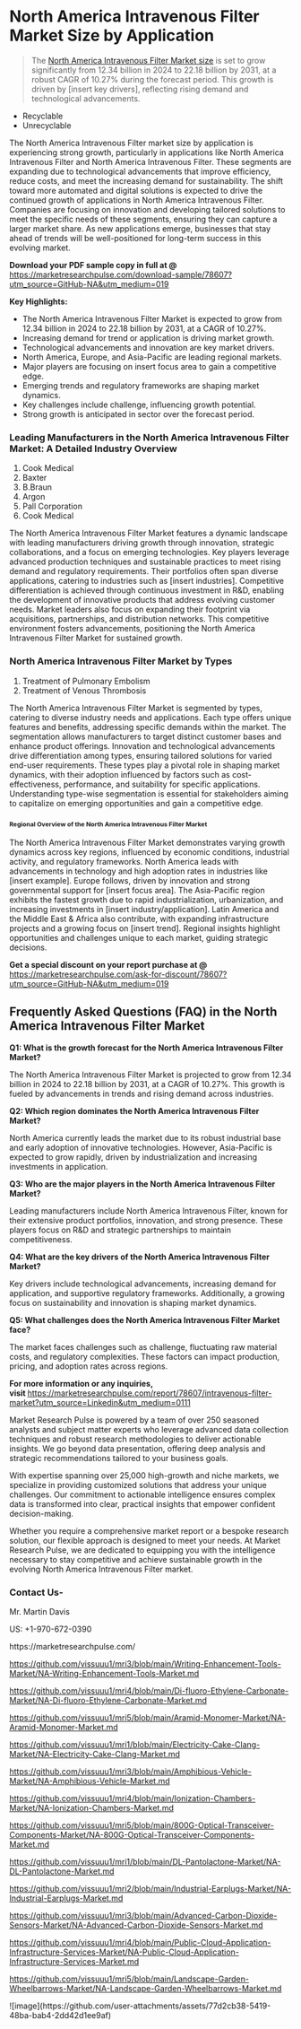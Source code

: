 <h1>North America Intravenous Filter Market&nbsp;Size by Application</h1><blockquote><p>The <a href="https://marketresearchpulse.com/download-sample/78607?utm_source=GitHub-NA&amp;utm_medium=019">North America Intravenous Filter Market size</a> is set to grow significantly from 12.34 billion in 2024 to 22.18 billion by 2031, at a robust CAGR of 10.27% during the forecast period. This growth is driven by [insert key drivers], reflecting rising demand and technological advancements.</p></blockquote><ul><li>Recyclable<li> Unrecyclable</li></ul><p>The North America Intravenous Filter market size by application is experiencing strong growth, particularly in applications like North America Intravenous Filter and North America Intravenous Filter. These segments are expanding due to technological advancements that improve efficiency, reduce costs, and meet the increasing demand for sustainability. The shift toward more automated and digital solutions is expected to drive the continued growth of applications in North America Intravenous Filter. Companies are focusing on innovation and developing tailored solutions to meet the specific needs of these segments, ensuring they can capture a larger market share. As new applications emerge, businesses that stay ahead of trends will be well-positioned for long-term success in this evolving market.</p><p><strong>Download your PDF sample copy in full at @ </strong><a href="https://marketresearchpulse.com/download-sample/78607?utm_source=GitHub-NA&amp;utm_medium=019">https://marketresearchpulse.com/download-sample/78607?utm_source=GitHub-NA&amp;utm_medium=019</a></p><p><strong>Key Highlights: </strong></p><ul><li>The North America Intravenous Filter Market is expected to grow from 12.34 billion in 2024 to 22.18 billion by 2031, at a CAGR of 10.27%.</li><li>Increasing demand for trend or application is driving market growth.</li><li>Technological advancements and innovation are key market drivers.</li><li>North America, Europe, and Asia-Pacific are leading regional markets.</li><li>Major players are focusing on insert focus area to gain a competitive edge.</li><li>Emerging trends and regulatory frameworks are shaping market dynamics.</li><li>Key challenges include challenge, influencing growth potential.</li><li>Strong growth is anticipated in sector over the forecast period.</li></ul><h3>Leading Manufacturers in the North America Intravenous Filter Market: A Detailed Industry Overview</h3><ol><li>Cook Medical</li><li>Baxter</li><li>B.Braun</li><li>Argon</li><li>Pall Corporation</li><li>Cook Medical</li></ol><div class="flex max-w-full flex-col flex-grow"><div class="min-h-8 text-message flex w-full flex-col items-end gap-2 whitespace-normal break-words [.text-message+&amp;]:mt-5" dir="auto" data-message-author-role="assistant" data-message-id="fd8432e4-4910-450d-b182-61b7bfb0a01f" data-message-model-slug="gpt-4o"><div class="flex w-full flex-col gap-1 empty:hidden first:pt-[3px]"><div class="markdown prose w-full break-words dark:prose-invert light"><p>The North America Intravenous Filter Market features a dynamic landscape with leading manufacturers driving growth through innovation, strategic collaborations, and a focus on emerging technologies. Key players leverage advanced production techniques and sustainable practices to meet rising demand and regulatory requirements. Their portfolios often span diverse applications, catering to industries such as [insert industries]. Competitive differentiation is achieved through continuous investment in R&amp;D, enabling the development of innovative products that address evolving customer needs. Market leaders also focus on expanding their footprint via acquisitions, partnerships, and distribution networks. This competitive environment fosters advancements, positioning the North America Intravenous Filter Market for sustained growth.</p></div></div></div></div><h3>North America Intravenous Filter Market by Types</h3><ol><li>Treatment of Pulmonary Embolism<li> Treatment of Venous Thrombosis</li></ol><div class="flex max-w-full flex-col flex-grow"><div class="min-h-8 text-message flex w-full flex-col items-end gap-2 whitespace-normal break-words [.text-message+&amp;]:mt-5" dir="auto" data-message-author-role="assistant" data-message-id="084470be-0bb7-4664-bddf-5156b4f41249" data-message-model-slug="gpt-4o-mini"><div class="flex w-full flex-col gap-1 empty:hidden first:pt-[3px]"><div class="markdown prose w-full break-words dark:prose-invert light"><p>The North America Intravenous Filter Market is segmented by types, catering to diverse industry needs and applications. Each type offers unique features and benefits, addressing specific demands within the market. The segmentation allows manufacturers to target distinct customer bases and enhance product offerings. Innovation and technological advancements drive differentiation among types, ensuring tailored solutions for varied end-user requirements. These types play a pivotal role in shaping market dynamics, with their adoption influenced by factors such as cost-effectiveness, performance, and suitability for specific applications. Understanding type-wise segmentation is essential for stakeholders aiming to capitalize on emerging opportunities and gain a competitive edge.</p></div></div></div></div><h3><span style="font-size: 11px;">Regional Overview of the North America Intravenous Filter Market</span></h3><div class="flex max-w-full flex-col flex-grow"><div class="min-h-8 text-message flex w-full flex-col items-end gap-2 whitespace-normal break-words [.text-message+&amp;]:mt-5" dir="auto" data-message-author-role="assistant" data-message-id="e9038762-ce64-4e30-91c9-9bd413514231" data-message-model-slug="gpt-4o-mini"><div class="flex w-full flex-col gap-1 empty:hidden first:pt-[3px]"><div class="markdown prose w-full break-words dark:prose-invert light"><p>The North America Intravenous Filter Market demonstrates varying growth dynamics across key regions, influenced by economic conditions, industrial activity, and regulatory frameworks. North America leads with advancements in technology and high adoption rates in industries like [insert example]. Europe follows, driven by innovation and strong governmental support for [insert focus area]. The Asia-Pacific region exhibits the fastest growth due to rapid industrialization, urbanization, and increasing investments in [insert industry/application]. Latin America and the Middle East &amp; Africa also contribute, with expanding infrastructure projects and a growing focus on [insert trend]. Regional insights highlight opportunities and challenges unique to each market, guiding strategic decisions.</p></div></div></div></div><p><strong>Get a special discount on your report purchase at @ </strong><a href="https://marketresearchpulse.com/ask-for-discount/78607?utm_source=GitHub-NA&amp;utm_medium=019">https://marketresearchpulse.com/ask-for-discount/78607?utm_source=GitHub-NA&amp;utm_medium=019</a></p><h2>Frequently Asked Questions (FAQ) in the North America Intravenous Filter Market</h2><p><strong>Q1: What is the growth forecast for the North America Intravenous Filter Market?</strong></p><p>The North America Intravenous Filter Market is projected to grow from 12.34 billion in 2024 to 22.18 billion by 2031, at a CAGR of 10.27%. This growth is fueled by advancements in trends and rising demand across industries.</p><p><strong>Q2: Which region dominates the North America Intravenous Filter Market?</strong></p><p>North America currently leads the market due to its robust industrial base and early adoption of innovative technologies. However, Asia-Pacific is expected to grow rapidly, driven by industrialization and increasing investments in application.</p><p><strong>Q3: Who are the major players in the North America Intravenous Filter Market?</strong></p><p>Leading manufacturers include North America Intravenous Filter, known for their extensive product portfolios, innovation, and strong presence. These players focus on R&amp;D and strategic partnerships to maintain competitiveness.</p><p><strong>Q4: What are the key drivers of the North America Intravenous Filter Market?</strong></p><p>Key drivers include technological advancements, increasing demand for application, and supportive regulatory frameworks. Additionally, a growing focus on sustainability and innovation is shaping market dynamics.</p><p><strong>Q5: What challenges does the North America Intravenous Filter Market face?</strong></p><p>The market faces challenges such as challenge, fluctuating raw material costs, and regulatory complexities. These factors can impact production, pricing, and adoption rates across regions.</p><p><strong>For more information or any inquiries, visit&nbsp;</strong><a href="https://marketresearchpulse.com/report/78607/intravenous-filter-market?utm_source=Linkedin&utm_medium=0111">https://marketresearchpulse.com/report/78607/intravenous-filter-market?utm_source=Linkedin&utm_medium=0111</a></p><p>Market Research Pulse is powered by a team of over 250 seasoned analysts and subject matter experts who leverage advanced data collection techniques and robust research methodologies to deliver actionable insights. We go beyond data presentation, offering deep analysis and strategic recommendations tailored to your business goals.</p><p>With expertise spanning over 25,000 high-growth and niche markets, we specialize in providing customized solutions that address your unique challenges. Our commitment to actionable intelligence ensures complex data is transformed into clear, practical insights that empower confident decision-making.</p><p>Whether you require a comprehensive market report or a bespoke research solution, our flexible approach is designed to meet your needs. At Market Research Pulse, we are dedicated to equipping you with the intelligence necessary to stay competitive and achieve sustainable growth in the evolving North America Intravenous Filter market.</p><h3><strong>Contact Us-</strong></h3><p>Mr. Martin Davis</p><p>US: +1-970-672-0390</p><p>https://marketresearchpulse.com/</p><p><a href="https://github.com/vissuuu1/mri3/blob/main/Writing-Enhancement-Tools-Market/NA-Writing-Enhancement-Tools-Market.md">https://github.com/vissuuu1/mri3/blob/main/Writing-Enhancement-Tools-Market/NA-Writing-Enhancement-Tools-Market.md</a></p><p><a href="https://github.com/vissuuu1/mri4/blob/main/Di-fluoro-Ethylene-Carbonate-Market/NA-Di-fluoro-Ethylene-Carbonate-Market.md">https://github.com/vissuuu1/mri4/blob/main/Di-fluoro-Ethylene-Carbonate-Market/NA-Di-fluoro-Ethylene-Carbonate-Market.md</a></p><p><a href="https://github.com/vissuuu1/mri5/blob/main/Aramid-Monomer-Market/NA-Aramid-Monomer-Market.md">https://github.com/vissuuu1/mri5/blob/main/Aramid-Monomer-Market/NA-Aramid-Monomer-Market.md</a></p><p><a href="https://github.com/vissuuu1/mri1/blob/main/Electricity-Cake-Clang-Market/NA-Electricity-Cake-Clang-Market.md">https://github.com/vissuuu1/mri1/blob/main/Electricity-Cake-Clang-Market/NA-Electricity-Cake-Clang-Market.md</a></p><p><a href="https://github.com/vissuuu1/mri3/blob/main/Amphibious-Vehicle-Market/NA-Amphibious-Vehicle-Market.md">https://github.com/vissuuu1/mri3/blob/main/Amphibious-Vehicle-Market/NA-Amphibious-Vehicle-Market.md</a></p><p><a href="https://github.com/vissuuu1/mri4/blob/main/Ionization-Chambers-Market/NA-Ionization-Chambers-Market.md">https://github.com/vissuuu1/mri4/blob/main/Ionization-Chambers-Market/NA-Ionization-Chambers-Market.md</a></p><p><a href="https://github.com/vissuuu1/mri5/blob/main/800G-Optical-Transceiver-Components-Market/NA-800G-Optical-Transceiver-Components-Market.md">https://github.com/vissuuu1/mri5/blob/main/800G-Optical-Transceiver-Components-Market/NA-800G-Optical-Transceiver-Components-Market.md</a></p><p><a href="https://github.com/vissuuu1/mri1/blob/main/DL-Pantolactone-Market/NA-DL-Pantolactone-Market.md">https://github.com/vissuuu1/mri1/blob/main/DL-Pantolactone-Market/NA-DL-Pantolactone-Market.md</a></p><p><a href="https://github.com/vissuuu1/mri2/blob/main/Industrial-Earplugs-Market/NA-Industrial-Earplugs-Market.md">https://github.com/vissuuu1/mri2/blob/main/Industrial-Earplugs-Market/NA-Industrial-Earplugs-Market.md</a></p><p><a href="https://github.com/vissuuu1/mri3/blob/main/Advanced-Carbon-Dioxide-Sensors-Market/NA-Advanced-Carbon-Dioxide-Sensors-Market.md">https://github.com/vissuuu1/mri3/blob/main/Advanced-Carbon-Dioxide-Sensors-Market/NA-Advanced-Carbon-Dioxide-Sensors-Market.md</a></p><p><a href="https://github.com/vissuuu1/mri4/blob/main/Public-Cloud-Application-Infrastructure-Services-Market/NA-Public-Cloud-Application-Infrastructure-Services-Market.md">https://github.com/vissuuu1/mri4/blob/main/Public-Cloud-Application-Infrastructure-Services-Market/NA-Public-Cloud-Application-Infrastructure-Services-Market.md</a></p><p><a href="https://github.com/vissuuu1/mri5/blob/main/Landscape-Garden-Wheelbarrows-Market/NA-Landscape-Garden-Wheelbarrows-Market.md">https://github.com/vissuuu1/mri5/blob/main/Landscape-Garden-Wheelbarrows-Market/NA-Landscape-Garden-Wheelbarrows-Market.md</a></p>
![image](https://github.com/user-attachments/assets/77d2cb38-5419-48ba-bab4-2dd42d1ee9af)

